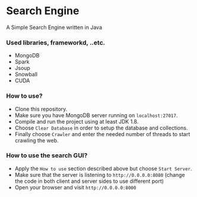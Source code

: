 # Search Engine
A Simple Search Engine written in Java

### Used libraries, frameworkd, ..etc.
- MongoDB
- Spark
- Jsoup
- Snowball
- CUDA

### How to use?
- Clone this repository.
- Make sure you have MongoDB server running on `localhost:27017`.
- Compile and run the project using at least JDK 1.8.
- Choose `Clear Database` in order to setup the database and collections.
- Finally choose `Crawler` and enter the needed number of threads to start crawling the web.

### How to use the search GUI?
- Apply the `How to use` section described above but choose `Start Server`.
- Make sure that the server is listening to `http://0.0.0.0:8080` (change the code in both client and server sides to use different port)
- Open your browser and visit `http://0.0.0.0:8000`

